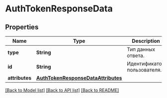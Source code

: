# AuthTokenResponseData

## Properties
Name | Type | Description | Notes
------------ | ------------- | ------------- | -------------
**type** | **String** | Тип данных ответа. | [optional] 
**id** | **String** | Идентификатор пользователя. | [optional] 
**attributes** | [**AuthTokenResponseDataAttributes**](AuthTokenResponseDataAttributes.md) |  | [optional] 

[[Back to Model list]](../README.md#documentation-for-models) [[Back to API list]](../README.md#documentation-for-api-endpoints) [[Back to README]](../README.md)


